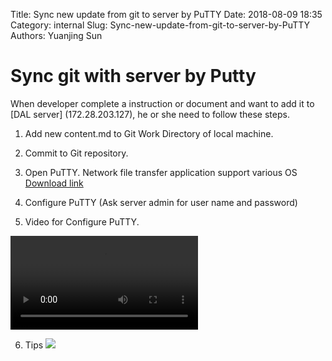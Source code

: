 Title: Sync new update from git to server by PuTTY
Date: 2018-08-09 18:35
Category: internal
Slug: Sync-new-update-from-git-to-server-by-PuTTY
Authors: Yuanjing Sun

# Sync git with server by Putty

When developer complete a instruction or document and want to add it to [DAL server] (172.28.203.127), he or she need to follow these steps.

1. Add new content.md to Git Work Directory of local machine.

2. Commit to Git repository.

3. Open PuTTY. Network file transfer application support various OS [Download link](https://www.putty.org/)

4. Configure PuTTY (Ask server admin for user name and password)

5. Video for Configure PuTTY. 

<video controls="controls">
     <source type="video/mp4" src="{filename}/static/Sync_git_with_server_putty.mp4"></source>
     <p>Your browser does not support the video element.</p>
</video>

6. Tips ![]({filename}/static/syn-git-with-server-comment.png)